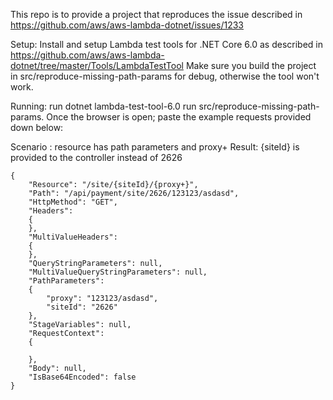 This repo is to provide a project that reproduces the issue described in https://github.com/aws/aws-lambda-dotnet/issues/1233 

Setup:
Install and setup Lambda test tools for .NET Core 6.0 as described in https://github.com/aws/aws-lambda-dotnet/tree/master/Tools/LambdaTestTool
Make sure you build the project in src/reproduce-missing-path-params for debug, otherwise the tool won't work.

Running:
run dotnet lambda-test-tool-6.0 run src/reproduce-missing-path-params. Once the browser is open; paste the example requests provided down below:

Scenario : resource has path parameters and proxy+
Result: {siteId} is provided to the controller instead of 2626 
```
{
    "Resource": "/site/{siteId}/{proxy+}",
    "Path": "/api/payment/site/2626/123123/asdasd",
    "HttpMethod": "GET",
    "Headers":
    {
    },
    "MultiValueHeaders":
    {
    },
    "QueryStringParameters": null,
    "MultiValueQueryStringParameters": null,
    "PathParameters":
    {
        "proxy": "123123/asdasd",
        "siteId": "2626"
    },
    "StageVariables": null,
    "RequestContext":
    {
        
    },
    "Body": null,
    "IsBase64Encoded": false
}
```